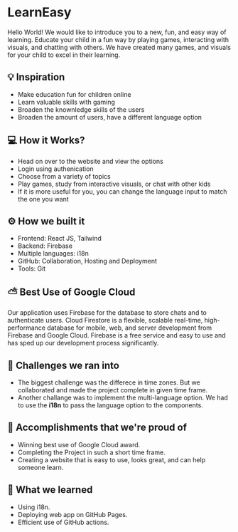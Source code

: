 # LearnEasy

Hello World! We would like to introduce you to a new, fun, and easy way of learning. Educate your child in a fun way by playing games, interacting with visuals, and chatting with others. We have created many games, and visuals for your child to excel in their learning.

## 💡 Inspiration

- Make education fun for children online
- Learn valuable skills with gaming
- Broaden the knownledge skills of the users
- Broaden the amount of users, have a different language option

## 💻 How it Works?

- Head on over to the website and view the options
- Login using authenication
- Choose from a variety of topics
- Play games, study from interactive visuals, or chat with other kids
- If it is more useful for you, you can change the language input to match the one you want

## ⚙️ How we built it

- Frontend: React JS, Tailwind
- Backend: Firebase
- Multiple languages: i18n
- GitHub: Collaboration, Hosting and Deployment
- Tools: Git

## ⛅ Best Use of Google Cloud

Our application uses Firebase for the database to store chats and to authenticate users. Cloud Firestore is a flexible, scalable real-time, high-performance database for mobile, web, and server development from Firebase and Google Cloud. Firebase is a free service and easy to use and has sped up our development process significantly.

## 🧠 Challenges we ran into

- The biggest challenge was the differece in time zones. But we collaborated and made the project complete in given time frame.
- Another challange was to implement the multi-language option. We had to use the **i18n** to pass the language option to the components.

## 🏅 Accomplishments that we're proud of

- Winning best use of Google Cloud award.
- Completing the Project in such a short time frame.
- Creating a website that is easy to use, looks great, and can help someone learn.

## 📖 What we learned

- Using i18n.
- Deploying web app on GitHub Pages.
- Efficient use of GitHub actions.
